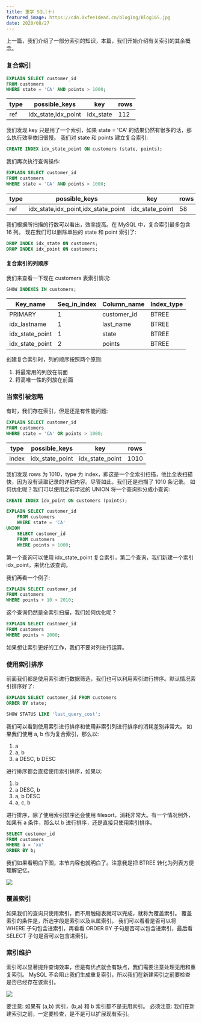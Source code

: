 ```yaml
---
title: 重学 SQL(十)
featured_image: https://cdn.0xfee1dead.cn/blogImg/Blog165.jpg
date: 2020/08/27
---
```


上一篇，我们介绍了一部分索引的知识，本篇，我们开始介绍有关索引的其余概念。

### 复合索引
``` sql
EXPLAIN SELECT customer_id 
FROM customers
WHERE state = 'CA' AND points > 1000;
```

| type | possible_keys       | key       | rows |
|------|---------------------|-----------|------|
| ref  | idx_state,idx_point | idx_state | 112  |

我们发现 key 只是用了一个索引，如果 state = 'CA' 的结果仍然有很多的话，那么执行效率依旧很慢。
我们对 state 和 points 建立复合索引: 
``` sql
CREATE INDEX idx_state_point ON customers (state, points);
```

我们再次执行查询操作: 
``` sql
EXPLAIN SELECT customer_id 
FROM customers
WHERE state = 'CA' AND points > 1000;
```

| type | possible_keys                       | key             | rows |
|------|-------------------------------------|-----------------|------|
| ref  | idx_state,idx_point,idx_state_point | idx_state_point | 58   |

我们根据所扫描的行数可以看出，效率提高。在 MySQL 中，复合索引最多包含 16 列。
现在我们可以删除单独的 state 和 point 索引了: 
``` sql
DROP INDEX idx_state ON customers;
DROP INDEX idx_point ON customers;
```

#### 复合索引的列顺序
我们来查看一下现在 customers 表索引情况: 
``` sql
SHOW INDEXES IN customers;
```

| Key_name        | Seq_in_index | Column_name | Index_type |
|-----------------|--------------|-------------|------------|
| PRIMARY         | 1            | customer_id | BTREE      |
| idx_lastname    | 1            | last_name   | BTREE      |
| idx_state_point | 1            | state       | BTREE      |
| idx_state_point | 2            | points      | BTREE      |

创建复合索引时，列的顺序按照两个原则: 
1. 将最常用的列放在前面
2. 将高唯一性的列放在前面

### 当索引被忽略
有时，我们存在索引，但是还是有性能问题: 
``` sql
EXPLAIN SELECT customer_id
FROM customers
WHERE state = 'CA' OR points > 1000;
```

| type  | possible_keys   | key             | rows |
|-------|-----------------|-----------------|------|
| index | idx_state_point | idx_state_point | 1010 |

我们发现 rows 为 1010，type 为 index，即这是一个全索引扫描，他比全表扫描快，因为没有读取记录的详细内容。尽管如此，我们还是扫描了 1010 条记录。
如何优化呢？我们可以使用之前学过的 UNION 将一个查询拆分成小查询: 
``` sql
CREATE INDEX idx_point ON customers (points);

EXPLAIN SELECT customer_id
    FROM customers
    WHERE state = 'CA'
UNION
    SELECT customer_id
    FROM customers
    WHERE points > 1000;
```

第一个查询可以使用 idx_state_point 复合索引，第二个查询，我们新建一个索引 idx_point，来优化该查询。

我们再看一个例子: 
``` sql
EXPLAIN SELECT customer_id 
FROM customers
WHERE points + 10 > 2010;
```

这个查询仍然是全索引扫描，我们如何优化呢？
``` sql
EXPLAIN SELECT customer_id 
FROM customers
WHERE points > 2000;
```

如果想让索引更好的工作，我们不要对列进行运算。

### 使用索引排序
前面我们都是使用索引进行数据筛选，我们也可以利用索引进行排序。默认情况索引排序好了: 
``` sql
EXPLAIN SELECT customer_id FROM customers
ORDER BY state;

SHOW STATUS LIKE 'last_query_cost';
```

我们可以看到使用索引进行排序和使用非索引列进行排序的消耗差别非常大。
如果我们使用 a, b 作为复合索引，那么以: 
1. a
2. a, b
3. a DESC, b DESC 

进行排序都会直接使用索引排序，如果以: 
1. b
2. a DESC, b
3. a, b DESC
4. a, c, b

进行排序，除了使用索引排序还会使用 filesort，消耗非常大。有一个情况例外，如果有 a 条件，那么以 b 进行排序，还是直接只使用索引排序。
``` sql
SELECT customer_id
FROM customers
WHERE a = 'xx'
ORDER BY b;
```

我们如果看明白下图，本节内容也就明白了。注意我是把 BTREE 转化为列表方便理解记忆。

![](https://cdn.0xfee1dead.cn/contentImg/sql/165-1.png)

### 覆盖索引
如果我们的查询只使用索引，而不用触碰表就可以完成，就称为覆盖索引。
覆盖索引的条件是，所选字段是索引以及从属索引。
我们可以看看是否可以将 WHERE 子句包含进索引，再看看 ORDER BY 子句是否可以包含进索引，最后看 SELECT 子句是否可以包含进索引。

### 索引维护
索引可以显著提升查询效率，但是有优点就会有缺点，我们需要注意处理无用和重复索引。
MySQL 不会阻止我们生成重复索引，所以我们在新建索引之前要检查是否已经存在该索引。

![](https://cdn.0xfee1dead.cn/contentImg/sql/165-2.png)

要注意: 如果有 (a,b) 索引，(b,a) 和 b 索引都不是无用索引。
必须注意: 我们在新建索引之前，一定要检查，是不是可以扩展现有索引。